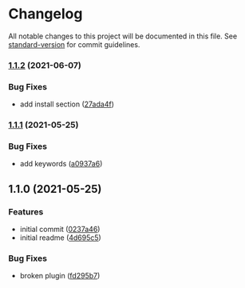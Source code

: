 # Changelog

All notable changes to this project will be documented in this file. See [standard-version](https://github.com/conventional-changelog/standard-version) for commit guidelines.

### [1.1.2](https://github.com/uioz/axios-pluginify/compare/v1.1.1...v1.1.2) (2021-06-07)


### Bug Fixes

* add install section ([27ada4f](https://github.com/uioz/axios-pluginify/commit/27ada4f076a2d56a08e0fc4458eecaa84a378c80))

### [1.1.1](https://github.com/uioz/axios-pluginify/compare/v1.1.0...v1.1.1) (2021-05-25)


### Bug Fixes

* add keywords ([a0937a6](https://github.com/uioz/axios-pluginify/commit/a0937a645ac41d5e0ca0ccecd17c1416db818d41))

## 1.1.0 (2021-05-25)


### Features

* initial commit ([0237a46](https://github.com/uioz/axios-pluginify/commit/0237a46d230ea484f4b5f335c79379cb217b52e2))
* initial readme ([4d695c5](https://github.com/uioz/axios-pluginify/commit/4d695c5c5c0494fa42dbec165d5f304e0286d1b6))


### Bug Fixes

* broken plugin ([fd295b7](https://github.com/uioz/axios-pluginify/commit/fd295b78d896591af45dc1108668577c1d9b0e52))
